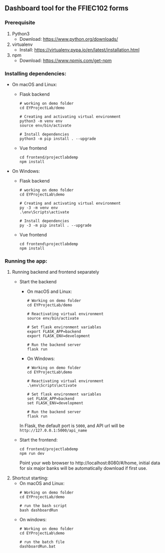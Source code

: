 ## Dashboard tool for the FFIEC102 forms

### Prerequisite
1. Python3
   * Download: https://www.python.org/downloads/
2. virtualenv
   * Install: https://virtualenv.pypa.io/en/latest/installation.html
3. npm
   * Download: https://www.npmjs.com/get-npm
### Installing dependencies:
* On macOS and Linux:
  * Flask backend
    ```
    # working on demo folder
    cd EYProjectLab/demo
    
    # Creating and activating virtual environment
    python3 -m venv env
    source env/bin/activate
  
    # Install dependencies
    python3 -m pip install . --upgrade
    ```
  * Vue frontend
    ```
    cd frontend/projectlabdemp
    npm install
    ```

* On Windows:
  * Flask backend
    ```
    # working on demo folder
    cd EYProjectLab\demo
      
    # Creating and activating virtual environment
    py -3 -m venv env
    .\env\Scripts\activate
      
    # Install dependencies
    py -3 -m pip install . --upgrade
    ```
  * Vue frontend
    ```
    cd frontend\projectlabdemp
    npm install

### Running the app:
1. Running backend and frontend separately
    * Start the backend
      * On macOS and Linux:
        ```
        # Working on demo folder
        cd EYProjectLab/demo
          
        # Reactivating virtual environment
        source env/bin/activate
          
        # Set flask environment variables
        export FLASK_APP=backend
        export FLASK_ENV=development
          
        # Run the backend server
        flask run
        ```
      * On Windows:
        ```
        # Working on demo folder
        cd EYProjectLab\demo
      
        # Reactivating virtual environment
        .\env\Scripts\activate
      
        # Set flask environment variables
        set FLASK_APP=backend
        set FLASK_ENV=development
      
        # Run the backend server
        flask run
        ```
      In Flask, the default port is `5000`, and API url will be `http://127.0.0.1:5000/api_name`
    
    * Start the frontend:
      ```
      cd frontend/projectlabdemp
      npm run dev
      ```
      Point your web browser to http://localhost:8080/#/home, initial data for six major banks will be automatically download if first use.
2. Shortcut starting:
    * On macOS and Linux:
      ```
      # Working on demo folder
      cd EYProjectLab/demo
      
      # run the bash script
      bash dashboardRun
      ```
    * On windows:
      ```
      # Working on demo folder
      cd EYProjectLab\demo
      
      # run the batch file
      dashboardRun.bat
      ```  
